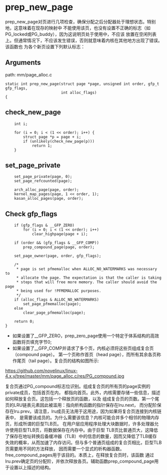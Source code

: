 prep_new_page
========================================

prep_new_page对页进行几项检查，确保分配之后分配器处于理想状态。特别地，这意味着在现存的映射中
不能使用该页，也没有设置不正确的标志（如PG_locked或PG_buddy），因为这说明页处于使用中，不应该
放置在空闲列表上。但通常情况下，不应该发生错误，否则就意味着内核在其他地方出现了错误。该函数也
为各个新页设置下列默认标志：

Arguments
----------------------------------------

path: mm/page_alloc.c
```
static int prep_new_page(struct page *page, unsigned int order, gfp_t gfp_flags,
                         int alloc_flags)
{
```

check_new_page
----------------------------------------

```
    int i;

    for (i = 0; i < (1 << order); i++) {
        struct page *p = page + i;
        if (unlikely(check_new_page(p)))
            return 1;
    }
```

set_page_private
----------------------------------------

```
    set_page_private(page, 0);
    set_page_refcounted(page);

    arch_alloc_page(page, order);
    kernel_map_pages(page, 1 << order, 1);
    kasan_alloc_pages(page, order);
```

Check gfp_flags
----------------------------------------

```
    if (gfp_flags & __GFP_ZERO)
        for (i = 0; i < (1 << order); i++)
            clear_highpage(page + i);

    if (order && (gfp_flags & __GFP_COMP))
        prep_compound_page(page, order);

    set_page_owner(page, order, gfp_flags);

    /*
     * page is set pfmemalloc when ALLOC_NO_WATERMARKS was necessary to
     * allocate the page. The expectation is that the caller is taking
     * steps that will free more memory. The caller should avoid the page
     * being used for !PFMEMALLOC purposes.
     */
    if (alloc_flags & ALLOC_NO_WATERMARKS)
        set_page_pfmemalloc(page);
    else
        clear_page_pfmemalloc(page);

    return 0;
}
```

* 如果设置了__GFP_ZERO，prep_zero_page使用一个特定于体系结构的高效函数将页填充字节0;
* 如果设置了__GFP_COMP并请求了多个页，内核必须将这些页组成复合页（compound page）。
  第一个页称作首页（head page），而所有其余各页称作尾页（tail page）。复合页的结构如图所示:

https://github.com/novelinux/linux-4.x.y/tree/master/mm/page_alloc.c/res/PG_compound.jpg

复合页通过PG_compound标志位识别。组成复合页的所有页的page实例的private成员，包括首页在内，
都指向首页。此外，内核需要存储一些信息，描述如何释放复合页。这包括一个释放页的函数，以及
组成复合页的页数。第一个尾页的LRU链表元素因此被滥用：指向析构函数的指针保存在lru.next，
而分配阶保存在lru.prev。请注意，lru成员无法用于这用途，因为如果将复合页连接到内核链表中，
是需要该成员的。为什么需要该信息？内核可能合并多个相邻的物理内存页，形成所谓的巨型TLB页。
在用户层应用程序处理大块数据时，许多处理器允许使用巨型TLB页，将数据保存在内存中。由于巨型
TLB页比普通页大，这降低了保存在地址转换后备缓冲器（TLB）中的信息的数量，因而又降低了TLB缓存
失效的概率，从而加速了内存访问。但与多个普通页组成的复合页相比，巨型TLB页需要用不同的方法释放，
因而需要一个显式的析构器函数。free_compound_pages用于该目的。本质上，在释放复合页时，该函数
通过lru.prev确定页的分配阶，并依次释放各页。辅助函数prep_compound_page用于设置以上描述的结构。